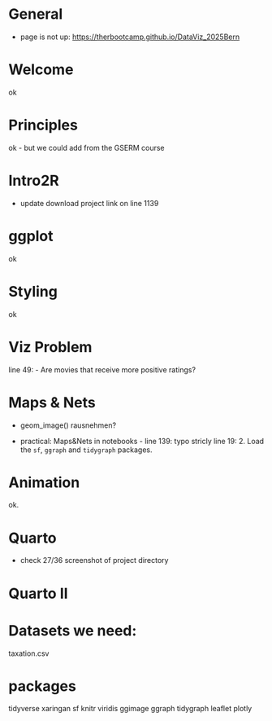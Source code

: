 # General

- page is not up: https://therbootcamp.github.io/DataViz_2025Bern

# Welcome

ok

# Principles

ok - but we could add from the GSERM course 

# Intro2R

- update download project link on line 1139

# ggplot

ok

# Styling

ok

# Viz Problem

line 49: - Are movies that receive more positive ratings?

# Maps & Nets

- geom_image() rausnehmen?

- practical: Maps&Nets in notebooks - 
line 139: typo stricly
line 19: 2. Load the `sf`, `ggraph` and `tidygraph` packages. 

# Animation

ok.

# Quarto

- check 27/36 screenshot of project directory

# Quarto II





# Datasets we need:

taxation.csv

# packages

tidyverse
	xaringan
sf
knitr
viridis
	ggimage
ggraph
tidygraph
	leaflet
plotly


